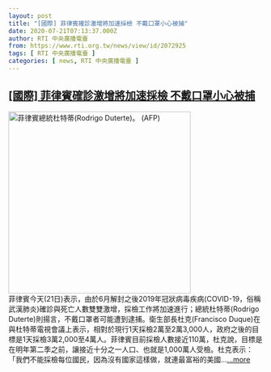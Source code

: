 ```yaml
---
layout: post
title: "[國際] 菲律賓確診激增將加速採檢 不戴口罩小心被捕"
date: 2020-07-21T07:13:37.000Z
author: RTI 中央廣播電臺
from: https://www.rti.org.tw/news/view/id/2072925
tags: [ RTI 中央廣播電臺 ]
categories: [ news, RTI 中央廣播電臺 ]
---
```

<!--1595315617000-->
[[國際] 菲律賓確診激增將加速採檢 不戴口罩小心被捕](https://www.rti.org.tw/news/view/id/2072925)
------

<div>
<img src="https://static.rti.org.tw/assets/thumbnails/2019/11/30/c92e2c188bbb0d9fea7c8a48ec5cfc96.jpg" width="360" alt="菲律賓總統杜特蒂(Rodrigo Duterte)。 (AFP)" title="菲律賓總統杜特蒂(Rodrigo Duterte)。 (AFP)"><br>菲律賓今天(21日)表示，由於6月解封之後2019年冠狀病毒疾病(COVID-19，俗稱武漢肺炎)確診與死亡人數雙雙激增，採檢工作將加速進行；總統杜特蒂(Rodrigo Duterte)則揚言，不戴口罩者可能遭到逮捕。衛生部長杜克(Francisco Duque)在與杜特蒂電視會議上表示，相對於現行1天採檢2萬至2萬3,000人，政府之後的目標是1天採檢3萬2,000至4萬人。菲律賓目前採檢人數接近110萬，杜克說，目標是在明年第二季之前，讓接近十分之一人口、也就是1,000萬人受檢。杜克表示：「我們不能採檢每位國民，因為沒有國家這樣做，就連最富裕的美國...<a target="_blank" href="https://www.rti.org.tw/news/view/id/2072925">...more</a>
</div>

